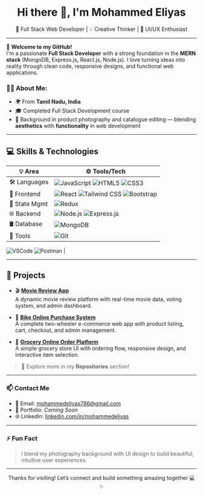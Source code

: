 <h1 align="center">Hi there 👋, I'm Mohammed Eliyas</h1>
<p align="center">
  🚀 Full Stack Web Developer | 💡 Creative Thinker | 🎨 UI/UX Enthusiast  
</p>

---

👋 **Welcome to my GitHub!**  
I'm a passionate **Full Stack Developer** with a strong foundation in the **MERN stack** (MongoDB, Express.js, React.js, Node.js). I love turning ideas into reality through clean code, responsive designs, and functional web applications.

### 👨‍💻 About Me:
- 🌍 From **Tamil Nadu, India**
- 🎓 Completed Full Stack Development course
- 📸 Background in product photography and catalogue editing — blending **aesthetics** with **functionality** in web development

---

## 💻 Skills & Technologies

| 💡 Area       | ⚙️ Tools/Tech                                                                                     |
|--------------|---------------------------------------------------------------------------------------------------|
| 🛠️ Languages  | ![JavaScript](https://img.shields.io/badge/JavaScript-F7DF1E?style=flat&logo=javascript&logoColor=black) ![HTML5](https://img.shields.io/badge/HTML5-E34F26?style=flat&logo=html5&logoColor=white) ![CSS3](https://img.shields.io/badge/CSS3-1572B6?style=flat&logo=css3&logoColor=white) |
| 🎨 Frontend   | ![React](https://img.shields.io/badge/React-20232A?style=flat&logo=react&logoColor=61DAFB) ![Tailwind CSS](https://img.shields.io/badge/Tailwind_CSS-38B2AC?style=flat&logo=tailwind-css&logoColor=white) ![Bootstrap](https://img.shields.io/badge/Bootstrap-7952B3?style=flat&logo=bootstrap&logoColor=white) |
| 🔁 State Mgmt | ![Redux](https://img.shields.io/badge/Redux-593D88?style=flat&logo=redux&logoColor=white)         |
| 🌐 Backend    | ![Node.js](https://img.shields.io/badge/Node.js-339933?style=flat&logo=node.js&logoColor=white) ![Express.js](https://img.shields.io/badge/Express.js-000000?style=flat&logo=express&logoColor=white) |
| 🛢️ Database   | ![MongoDB](https://img.shields.io/badge/MongoDB-47A248?style=flat&logo=mongodb&logoColor=white)   |
| 🧰 Tools      | ![Git](https://img.shields.io/badge/Git-F05032?style=flat&logo=git&logoColor=white) 
![VSCode](https://img.shields.io/badge/VS%20Code-007ACC?style=flat&logo=visual-studio-code&logoColor=white) 
![Postman](https://img.shields.io/badge/Postman-FF6C37?style=flat&logo=postman&logoColor=white) |


---

## 💼 Projects

- 🎬 **[Movie Review App](https://cinescores.netlify.app/)**  
  A dynamic movie review platform with real-time movie data, voting system, and admin dashboard.

- 🛵 **[Bike Online Purchase System](https://frolicking-hotteok-041bd8.netlify.app/)**  
  A complete two-wheeler e-commerce web app with product listing, cart, checkout, and admin management.

- 🛒 **[Grocery Online Order Platform](https://mohammedeliyas786.github.io/module1-assignment/)**  
  A simple grocery store UI with ordering flow, responsive design, and interactive item selection.

> 🔎 Explore more in my **Repositories** section!

---

### 📫 Contact Me
- 📧 Email: mohammedeliyas786@gmail.com  
- 🔗 Portfolio: *Coming Soon*  
- 🌐 LinkedIn: [linkedin.com/in/mohammedeliyas](https://www.linkedin.com/in/mohammedeliyas-m/)

---

### ⚡ Fun Fact
> I blend my photography background with UI design to build beautiful, intuitive user experiences.

---

<p align="center">Thanks for visiting! Let’s connect and build something amazing together 💻✨</p>
